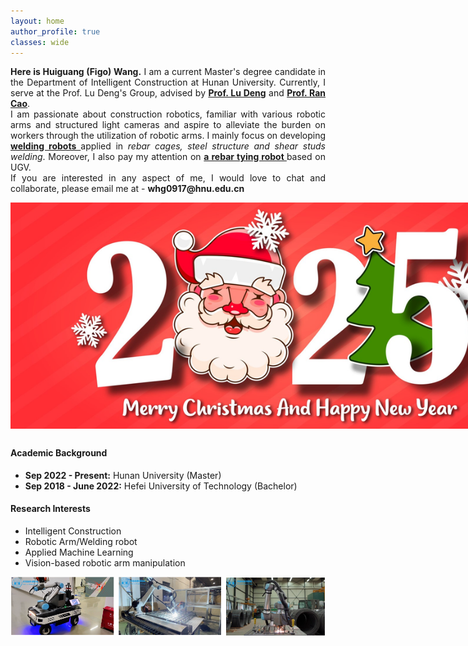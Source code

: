 ```yaml
---
layout: home
author_profile: true
classes: wide
---
```


<div style="text-align: justify;">
  <p><strong>Here is Huiguang (Figo) Wang.</strong> I am a current Master's degree candidate in the Department of Intelligent Construction at Hunan University. Currently, I serve at the Prof. Lu Deng's Group, advised by <a href="https://www.dengteam.com/index.php?m=content&c=index&a=lists&catid=19" target="_blank"><strong>Prof. Lu Deng</strong></a> and <a href="https://www.dengteam.com/index.php?m=content&c=index&a=show&catid=34&id=192" target="_blank"><strong>Prof. Ran Cao</strong></a>.<br>
  I am passionate about construction robotics, familiar with various robotic arms and structured light cameras and aspire to alleviate the burden on workers through the utilization of robotic arms. I mainly focus on developing <a href="https://huiguangwang.top/project" target="_blank"><strong>welding robots </strong></a>applied in <i>rebar cages, steel structure and shear studs welding</i>. Moreover, I also pay my attention on <a href="https://huiguangwang.top/project" target="_blank"><strong>a rebar tying robot </strong></a>based on UGV.<br>
  If you are interested in any aspect of me, I would love to chat and collaborate, please email me at - <strong>whg0917@hnu.edu.cn</strong>
  </p>
</div>

<div style="display: flex; justify-content: center; align-items: center; width: 900px; margin: 0 auto;">
  <img src="/web_resources\merry-christmas.jpg" style="max-width: 100%; height: auto; margin-bottom: 10px;" />
</div>
<h4>Academic Background</h4>

<ul>
  <li><strong>Sep 2022 - Present:</strong> Hunan University (Master)</li>
  <li><strong>Sep 2018 - June 2022:</strong> Hefei University of Technology (Bachelor)</li>
</ul>

<h4>Research Interests</h4>

<ul>
  <li>Intelligent Construction</li>
  <li>Robotic Arm/Welding robot</li>
  <li>Applied Machine Learning</li>
  <li>Vision-based robotic arm manipulation</li>
</ul>

<!-- <div style="text-align: justify;">
  <p><strong><font color='red'>[Highlight]</font>I am looking for PhD to start in 2025 Fall. Contact me if you have any leads!</strong></p>
</div> -->

<div style="text-align: justify;">
  <p align="center">
  <img src="/web_resources\index.png"></p>
</div>


